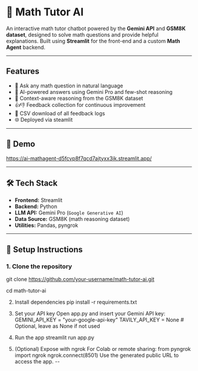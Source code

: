 # 🧮 Math Tutor AI

An interactive math tutor chatbot powered by the **Gemini API** and **GSM8K dataset**, designed to solve math questions and provide helpful explanations. Built using **Streamlit** for the front-end and a custom **Math Agent** backend.

---

##  Features

- 💬 Ask any math question in natural language
- 🤖 AI-powered answers using Gemini Pro and few-shot reasoning
- 🧠 Context-aware reasoning from the GSM8K dataset
- 👍👎 Feedback collection for continuous improvement
- 📄 CSV download of all feedback logs
- 🌐 Deployed via steamlit

---

## 🚀 Demo

https://ai-mathagent-d5fcvp8f7qcd7ajtyxx3ik.streamlit.app/

---

## 🛠️ Tech Stack

- **Frontend:** Streamlit  
- **Backend:** Python  
- **LLM API:** Gemini Pro (`Google Generative AI`)  
- **Data Source:** GSM8K (math reasoning dataset)  
- **Utilities:** Pandas, pyngrok

---

## 🔧 Setup Instructions

### 1. Clone the repository

git clone https://github.com/your-username/math-tutor-ai.git

cd math-tutor-ai

2. Install dependencies
pip install -r requirements.txt

3. Set your API key
Open app.py and insert your Gemini API key:
GEMINI_API_KEY = "your-google-api-key"
TAVILY_API_KEY = None  # Optional, leave as None if not used

4. Run the app
streamlit run app.py
5. (Optional) Expose with ngrok
For Colab or remote sharing:
from pyngrok import ngrok
ngrok.connect(8501)
Use the generated public URL to access the app.
--
